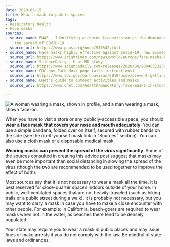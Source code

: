 ```yaml
---
date: 2020-06-15
title: Wear a mask in public spaces
tags:
- Respiratory health
- Face masks
sources:
- source_name: PNAS - Identifying airborne transmission as the dominant route for
    the spread of COVID-19
  source_url: https://www.pnas.org/node/931542.full
- source_name: Face masks highly effective against Covid-19, new evidence suggests
  source_url: https://www.irishtimes.com/news/world/europe/face-masks-highly-effective-against-covid-19-new-evidence-suggests-1.4276883#.XuODIJPI20U.twitter
- source_name: ScienceDaily - U of MD study
  source_url: https://www.sciencedaily.com/releases/2020/04/200403132345.htm
- source_name: CDC.gov Face Mask page (with instructions)
  source_url: https://www.cdc.gov/coronavirus/2019-ncov/prevent-getting-sick/diy-cloth-face-coverings.html
- source_name: CNet's guide to outdoor activities and masks
  source_url: https://www.cnet.com/health/mandatory-face-masks-in-stores-cars-outside-where-youre-expected-to-wear-a-covering/

---
```

![A woman wearing a mask, shown in profile, and a man wearing a mask, shown face-on.](/images/IMG_0477.PNG "Wear a mask that covers your nose and mouth.")

When you have to visit a store or any publicly-accessible space, you should **wear a face mask that covers your nose and mouth adequately**. You can use a simple bandana, folded over on itself, secured with rubber bands on the side (see the do-it-yourself mask link in "Sources" section). You can also use a cloth mask or a disposable medical mask.

**Wearing masks can prevent the spread of the virus significantly**. Some of the sources consulted in creating this advice post suggest that masks may even be more important than social distancing in slowing the spread of the virus (though the two are recommended to be used together to improve the effect of both).

Most sources say that it is not necessary to wear a mask all the time. It is best reserved for close-quarter spaces indoors outside of your home. In public, well-ventilated spaces that are not heavily-traveled (such as hiking trails or a public street during a walk), it is probably not necessary, but you may want to carry a mask in case you have to make a close encounter with other people. For example: in California, beach-goers are required to wear masks when not in the water, as beaches there tend to be densely populated.

Your state may require you to wear a mask in public places and may issue fines or make arrests if you do not comply with the law. Be mindful of state laws and ordinances.